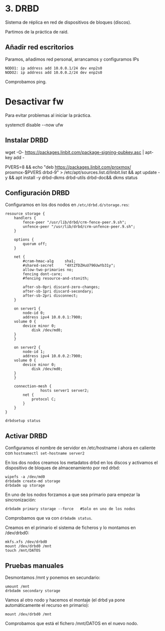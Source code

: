 # 3. DRBD

Sistema de réplica en red de dispositivos de bloques (discos).

Partimos de la práctica de raid.

## Añadir red escritorios

Paramos, añadimos red personal, arrancamos y configuramos IPs

    NODO1: ip address add 10.0.0.1/24 dev enp2s0
    NODO2: ip address add 10.0.0.2/24 dev enp2s0

Comprobamos ping.
# Desactivar fw

Para evitar problemas al iniciar la práctica.

systemctl disable --now ufw

## Instalar DRBD

wget -O- https://packages.linbit.com/package-signing-pubkey.asc | apt-key add -

PVERS=8 && echo "deb https://packages.linbit.com/proxmox/ proxmox-$PVERS drbd-9" >     /etc/apt/sources.list.d/linbit.list && apt update -y && apt install -y drbd-dkms drbd-utils drbd-doc&& dkms status

## Configuración DRBD

Configuramos en los dos nodos en `/etc/drbd.d/storage.res`:


```
resource storage {
    handlers {
        fence-peer "/usr/lib/drbd/crm-fence-peer.9.sh";
        unfence-peer "/usr/lib/drbd/crm-unfence-peer.9.sh";
    }

    options {
        quorum off;
    }

    net {
        #cram-hmac-alg     sha1;
        #shared-secret     "4XtZfDZHuU796UwYb31y";
        allow-two-primaries no;
	    fencing dont-care;
        #fencing resource-and-stonith;

        after-sb-0pri discard-zero-changes;
        after-sb-1pri discard-secondary;
        after-sb-2pri disconnect;
    }

    on server1 {
        node-id 0;
        address ipv4 10.0.0.1:7900;
	volume 0 {
		device minor 0;
	        disk /dev/md0;
	}
    }

    on server2 {
        node-id 1;
        address ipv4 10.0.0.2:7900;
	volume 0 {
		device minor 0;
	        disk /dev/md0;
	}
    }

	connection-mesh {
                hosts server1 server2;
		net {
			protocol C;
		}
	}
}
```

    drbdsetup status

## Activar DRBD


Configuramos el nombre de servidor en /etc/hostname i ahora en caliente con `hostnamectl set-hostname server2`

En los dos nodos creamos los metadatos drbd en los discos y activamos el dispositivo de bloques de almacenamiento por red drbd:

    wipefs -a /dev/md0
    drbdadm create-md storage
    drbdadm up storage

En uno de los nodos forzamos a que sea primario para empezar la sincronización:

    drbdadm primary storage --force   #Solo en uno de los nodos

Comprobamos que va con `drbdadm status`.

Creamos en el primario el sistema de ficheros y lo montamos en /dev/drbd0:

    mkfs.xfs /dev/drbd0
    mount /dev/drbd0 /mnt
    touch /mnt/DATOS

## Pruebas manuales

Desmontamos /mnt y ponemos en secundario:

    umount /mnt
    drbdadm secondary storage

Vamos al otro nodo y hacemos el montaje (el drbd ya pone automáticamente el recurso en primario):

    mount /dev/drbd0 /mnt

Comprobamos que está el fichero /mnt/DATOS en el nuevo nodo.
